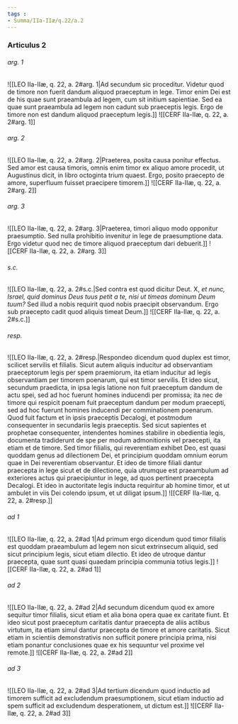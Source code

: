 ```yaml
---
tags : 
- Summa/IIa-IIæ/q.22/a.2
---
```


### Articulus 2

###### arg. 1
![[LEO IIa-IIæ, q. 22, a. 2#arg. 1|Ad secundum sic proceditur. Videtur quod de timore non fuerit dandum aliquod praeceptum in lege. Timor enim Dei est de his quae sunt praeambula ad legem, cum sit initium sapientiae. Sed ea quae sunt praeambula ad legem non cadunt sub praeceptis legis. Ergo de timore non est dandum aliquod praeceptum legis.]]
![[CERF IIa-IIæ, q. 22, a. 2#arg. 1]]

###### arg. 2
![[LEO IIa-IIæ, q. 22, a. 2#arg. 2|Praeterea, posita causa ponitur effectus. Sed amor est causa timoris, omnis enim timor ex aliquo amore procedit, ut Augustinus dicit, in libro octoginta trium quaest. Ergo, posito praecepto de amore, superfluum fuisset praecipere timorem.]]
![[CERF IIa-IIæ, q. 22, a. 2#arg. 2]]

###### arg. 3
![[LEO IIa-IIæ, q. 22, a. 2#arg. 3|Praeterea, timori aliquo modo opponitur praesumptio. Sed nulla prohibitio invenitur in lege de praesumptione data. Ergo videtur quod nec de timore aliquod praeceptum dari debuerit.]]
![[CERF IIa-IIæ, q. 22, a. 2#arg. 3]]

###### s.c.
![[LEO IIa-IIæ, q. 22, a. 2#s.c.|Sed contra est quod dicitur Deut. X, *et nunc, Israel, quid dominus Deus tuus petit a te, nisi ut timeas dominum Deum tuum?* Sed illud a nobis requirit quod nobis praecipit observandum. Ergo sub praecepto cadit quod aliquis timeat Deum.]]
![[CERF IIa-IIæ, q. 22, a. 2#s.c.]]

###### resp.
![[LEO IIa-IIæ, q. 22, a. 2#resp.|Respondeo dicendum quod duplex est timor, scilicet servilis et filialis. Sicut autem aliquis inducitur ad observantiam praeceptorum legis per spem praemiorum, ita etiam inducitur ad legis observantiam per timorem poenarum, qui est timor servilis. Et ideo sicut, secundum praedicta, in ipsa legis latione non fuit praeceptum dandum de actu spei, sed ad hoc fuerunt homines inducendi per promissa; ita nec de timore qui respicit poenam fuit praeceptum dandum per modum praecepti, sed ad hoc fuerunt homines inducendi per comminationem poenarum. Quod fuit factum et in ipsis praeceptis Decalogi, et postmodum consequenter in secundariis legis praeceptis. Sed sicut sapientes et prophetae consequenter, intendentes homines stabilire in obedientia legis, documenta tradiderunt de spe per modum admonitionis vel praecepti, ita etiam et de timore. Sed timor filialis, qui reverentiam exhibet Deo, est quasi quoddam genus ad dilectionem Dei, et principium quoddam omnium eorum quae in Dei reverentiam observantur. Et ideo de timore filiali dantur praecepta in lege sicut et de dilectione, quia utrumque est praeambulum ad exteriores actus qui praecipiuntur in lege, ad quos pertinent praecepta Decalogi. Et ideo in auctoritate legis inducta requiritur ab homine timor, et ut ambulet in viis Dei colendo ipsum, et ut diligat ipsum.]]
![[CERF IIa-IIæ, q. 22, a. 2#resp.]]

###### ad 1
![[LEO IIa-IIæ, q. 22, a. 2#ad 1|Ad primum ergo dicendum quod timor filialis est quoddam praeambulum ad legem non sicut extrinsecum aliquid, sed sicut principium legis, sicut etiam dilectio. Et ideo de utroque dantur praecepta, quae sunt quasi quaedam principia communia totius legis.]]
![[CERF IIa-IIæ, q. 22, a. 2#ad 1]]

###### ad 2
![[LEO IIa-IIæ, q. 22, a. 2#ad 2|Ad secundum dicendum quod ex amore sequitur timor filialis, sicut etiam et alia bona opera quae ex caritate fiunt. Et ideo sicut post praeceptum caritatis dantur praecepta de aliis actibus virtutum, ita etiam simul dantur praecepta de timore et amore caritatis. Sicut etiam in scientiis demonstrativis non sufficit ponere principia prima, nisi etiam ponantur conclusiones quae ex his sequuntur vel proxime vel remote.]]
![[CERF IIa-IIæ, q. 22, a. 2#ad 2]]

###### ad 3
![[LEO IIa-IIæ, q. 22, a. 2#ad 3|Ad tertium dicendum quod inductio ad timorem sufficit ad excludendum praesumptionem, sicut etiam inductio ad spem sufficit ad excludendum desperationem, ut dictum est.]]
![[CERF IIa-IIæ, q. 22, a. 2#ad 3]]

